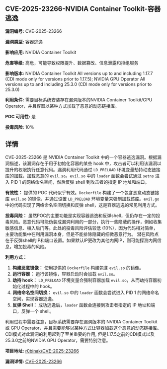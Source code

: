 ## CVE-2025-23266-NVIDIA Container Toolkit-容器逃逸

**漏洞编号:** CVE-2025-23266

**漏洞类型:** 容器逃逸

**影响应用:** NVIDIA Container Toolkit

**危害等级:** 高危，可能导致权限提升、数据篡改、信息泄露和拒绝服务

**影响版本:** NVIDIA Container Toolkit All versions up to and including 1.17.7 (CDI mode only for versions prior to 1.17.5); NVIDIA GPU Operator All versions up to and including 25.3.0 (CDI mode only for versions prior to 25.3.0)

**利用条件:** 需要目标系统安装存在漏洞版本的NVIDIA Container Toolkit/GPU Operator，并且容器以某种方式加载了恶意的动态链接库。

**POC 可用性:** 是

**投毒风险:** 10%

## 详情

CVE-2025-23266 是 NVIDIA Container Toolkit 中的一个容器逃逸漏洞。根据漏洞描述，该漏洞存在于用于初始化容器的某些 hook 中，攻击者可以利用该漏洞以提升的权限执行任意代码。漏洞利用代码通过 `LD_PRELOAD` 环境变量劫持动态链接库的加载，加载恶意的 `evil.so`。`evil.so` 中的 `loader` 函数会尝试通过 `setns` 进入 PID 1 的网络命名空间，然后反弹 shell 到攻击者的指定 IP 地址和端口。 

**有效性：**
提供的 POC 代码似乎有效。`Dockerfile` 构建了一个包含恶意动态链接库 `evil.so` 的镜像，并通过设置 `LD_PRELOAD` 环境变量来强制加载该库。`evil.go` 中的代码实现了网络命名空间切换和反弹 shell，这是容器逃逸的常见利用方式。

**投毒风险：**
虽然POC的主要功能是实现容器逃逸和反弹shell，但仍存在一定的投毒风险。恶意代码可能伪装成漏洞利用的一部分，执行一些隐蔽的操作，例如收集敏感信息、植入后门等。此处的投毒风险评估较低 (10%)，因为代码相对简单，主要功能集中在利用漏洞本身，但是不能排除隐藏的细微恶意行为。 潜在风险点在于反弹shell的IP和端口设置。如果默认IP更改为其他内网IP，则可能探测内网信息，增加投毒的风险。

**利用方式：**
1.  **构建恶意镜像：** 使用提供的 `Dockerfile` 构建包含 `evil.so` 的镜像。
2.  **运行容器：** 运行该镜像，容器启动时会加载 `evil.so`。
3.  **劫持 hook：** `LD_PRELOAD` 环境变量会强制容器加载 `evil.so`，从而劫持容器初始化过程中的 hook。
4.  **网络命名空间切换：** `evil.so` 中的 `loader` 函数会尝试进入 PID 1 的网络命名空间，实现容器逃逸。
5.  **反弹 Shell：** 成功逃逸后，`loader` 函数会连接到攻击者指定的 IP 地址和端口，反弹一个 shell。

利用过程中需要注意，目标系统需要存在漏洞版本的 NVIDIA Container Toolkit 或 GPU Operator，并且需要能够以某种方式让容器加载这个恶意的动态链接库。 CDI模式对此漏洞的利用起到了至关重要的作用, 但是1.17.5之前的CDI模式以及25.3.0之前的NVIDIA GPU Operator，需要特别注意。

**项目地址:** [r0binak/CVE-2025-23266](https://github.com/r0binak/CVE-2025-23266)

**漏洞详情:** [CVE-2025-23266](https://nvd.nist.gov/vuln/detail/CVE-2025-23266)